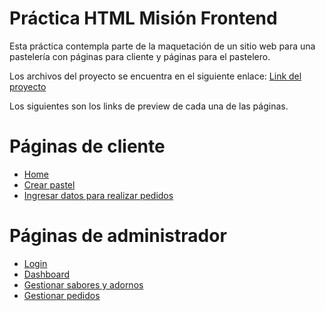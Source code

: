 # Práctica HTML Misión Frontend
Esta práctica contempla parte de la maquetación de un sitio web para una pastelería con páginas para cliente y páginas para el pastelero.

Los archivos del proyecto se encuentra en el siguiente enlace: [Link del proyecto](makeyourcake_project)

Los siguientes son los links de preview de cada una de las páginas.

# Páginas de cliente
* [Home](https://makeyourcake.julietadelgado.com/)	
* [Crear pastel](https://makeyourcake.julietadelgado.com/crea-tu-pastel/)	
* [Ingresar datos para realizar pedidos](https://makeyourcake.julietadelgado.com/realizar-pedido/)

# Páginas de administrador
* [Login](https://makeyourcake.julietadelgado.com/cmsmyc/)
* [Dashboard](https://makeyourcake.julietadelgado.com/cmsmyc/dashboard/)
* [Gestionar sabores y adornos](https://makeyourcake.julietadelgado.com/cmsmyc/gestionar-existencias/)
* [Gestionar pedidos](https://makeyourcake.julietadelgado.com/cmsmyc/pedidos/)
